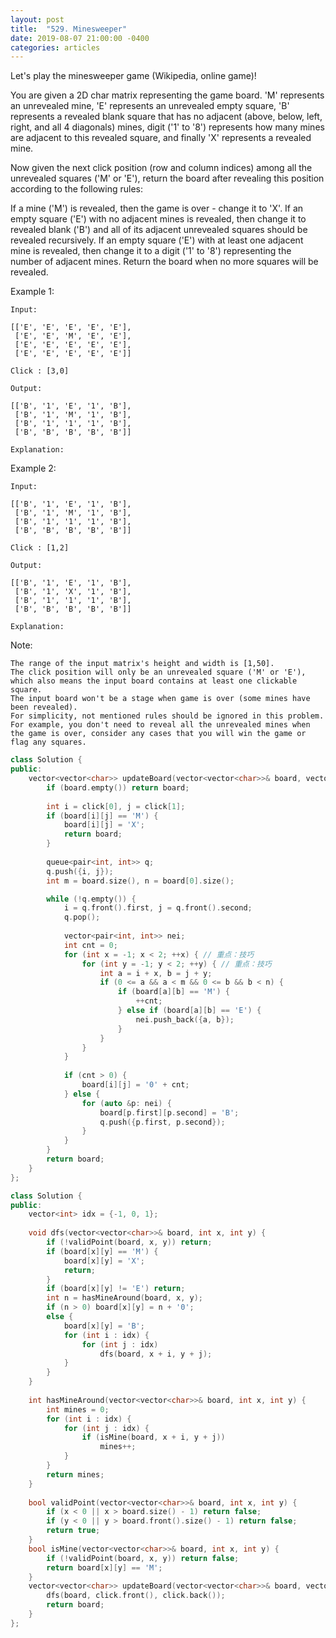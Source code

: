 ```yaml
---
layout: post
title:  "529. Minesweeper"
date: 2019-08-07 21:00:00 -0400
categories: articles
---
```

Let's play the minesweeper game (Wikipedia, online game)!

You are given a 2D char matrix representing the game board. 'M' represents an unrevealed mine, 'E' represents an unrevealed empty square, 'B' represents a revealed blank square that has no adjacent (above, below, left, right, and all 4 diagonals) mines, digit ('1' to '8') represents how many mines are adjacent to this revealed square, and finally 'X' represents a revealed mine.

Now given the next click position (row and column indices) among all the unrevealed squares ('M' or 'E'), return the board after revealing this position according to the following rules:

If a mine ('M') is revealed, then the game is over - change it to 'X'.
If an empty square ('E') with no adjacent mines is revealed, then change it to revealed blank ('B') and all of its adjacent unrevealed squares should be revealed recursively.
If an empty square ('E') with at least one adjacent mine is revealed, then change it to a digit ('1' to '8') representing the number of adjacent mines.
Return the board when no more squares will be revealed.
 

Example 1:
```
Input: 

[['E', 'E', 'E', 'E', 'E'],
 ['E', 'E', 'M', 'E', 'E'],
 ['E', 'E', 'E', 'E', 'E'],
 ['E', 'E', 'E', 'E', 'E']]

Click : [3,0]

Output: 

[['B', '1', 'E', '1', 'B'],
 ['B', '1', 'M', '1', 'B'],
 ['B', '1', '1', '1', 'B'],
 ['B', 'B', 'B', 'B', 'B']]

Explanation:
```
Example 2:
```
Input: 

[['B', '1', 'E', '1', 'B'],
 ['B', '1', 'M', '1', 'B'],
 ['B', '1', '1', '1', 'B'],
 ['B', 'B', 'B', 'B', 'B']]

Click : [1,2]

Output: 

[['B', '1', 'E', '1', 'B'],
 ['B', '1', 'X', '1', 'B'],
 ['B', '1', '1', '1', 'B'],
 ['B', 'B', 'B', 'B', 'B']]

Explanation:
```
Note:
```
The range of the input matrix's height and width is [1,50].
The click position will only be an unrevealed square ('M' or 'E'), which also means the input board contains at least one clickable square.
The input board won't be a stage when game is over (some mines have been revealed).
For simplicity, not mentioned rules should be ignored in this problem. For example, you don't need to reveal all the unrevealed mines when the game is over, consider any cases that you will win the game or flag any squares.
```

```c++
class Solution {
public:
    vector<vector<char>> updateBoard(vector<vector<char>>& board, vector<int>& click) {
        if (board.empty()) return board;
        
        int i = click[0], j = click[1];
        if (board[i][j] == 'M') {
            board[i][j] = 'X';
            return board;
        }
        
        queue<pair<int, int>> q;
        q.push({i, j});
        int m = board.size(), n = board[0].size();

        while (!q.empty()) {
            i = q.front().first, j = q.front().second;
            q.pop();
            
            vector<pair<int, int>> nei;
            int cnt = 0;
            for (int x = -1; x < 2; ++x) { // 重点：技巧
                for (int y = -1; y < 2; ++y) { // 重点：技巧
					int a = i + x, b = j + y;
					if (0 <= a && a < m && 0 <= b && b < n) {
						if (board[a][b] == 'M') {
							++cnt;
						} else if (board[a][b] == 'E') {
							nei.push_back({a, b});
						}
					}
                }
            }
            
            if (cnt > 0) {
                board[i][j] = '0' + cnt;
            } else {
                for (auto &p: nei) {
                    board[p.first][p.second] = 'B';
                    q.push({p.first, p.second});
                }
            }
        }
        return board;
    }
};
```
```c++
class Solution {
public:
    vector<int> idx = {-1, 0, 1};
    
    void dfs(vector<vector<char>>& board, int x, int y) {
        if (!validPoint(board, x, y)) return;
        if (board[x][y] == 'M') {
            board[x][y] = 'X'; 
            return;
        }
        if (board[x][y] != 'E') return;
        int n = hasMineAround(board, x, y);
        if (n > 0) board[x][y] = n + '0';
        else {
            board[x][y] = 'B';
            for (int i : idx) {
                for (int j : idx) 
                    dfs(board, x + i, y + j);
            }
        }
    }  
    
    int hasMineAround(vector<vector<char>>& board, int x, int y) {
        int mines = 0;
        for (int i : idx) {
            for (int j : idx) {
                if (isMine(board, x + i, y + j))
                    mines++;
            }
        }
        return mines;
    }
    
    bool validPoint(vector<vector<char>>& board, int x, int y) {
        if (x < 0 || x > board.size() - 1) return false;
        if (y < 0 || y > board.front().size() - 1) return false;
        return true; 
    }
    bool isMine(vector<vector<char>>& board, int x, int y) {
        if (!validPoint(board, x, y)) return false;
        return board[x][y] == 'M';
    }
    vector<vector<char>> updateBoard(vector<vector<char>>& board, vector<int>& click) {
        dfs(board, click.front(), click.back());
        return board;
    }
};
```